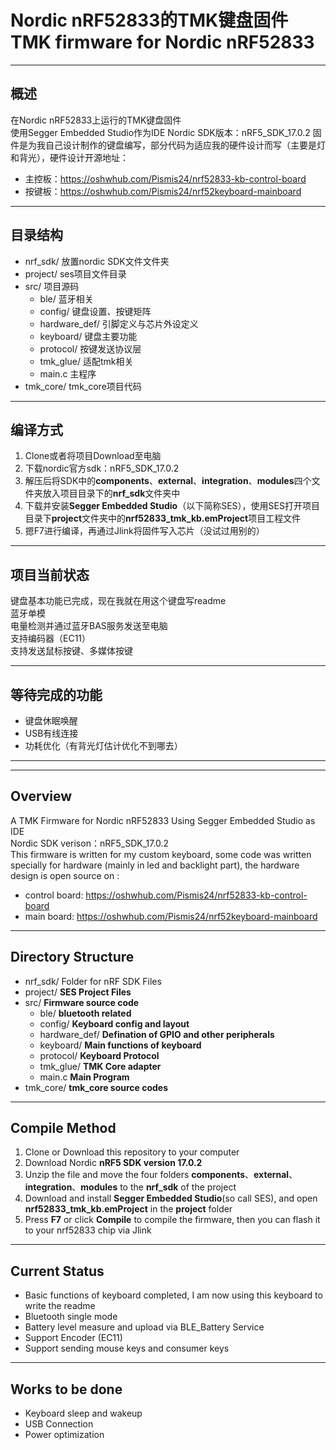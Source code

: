 # Nordic nRF52833的TMK键盘固件</br>TMK firmware for Nordic nRF52833

- - -  

## 概述

在Nordic nRF52833上运行的TMK键盘固件  
使用Segger Embedded Studio作为IDE
Nordic SDK版本：nRF5_SDK_17.0.2
固件是为我自己设计制作的键盘编写，部分代码为适应我的硬件设计而写（主要是灯和背光），硬件设计开源地址：

* 主控板：https://oshwhub.com/Pismis24/nrf52833-kb-control-board
* 按键板：https://oshwhub.com/Pismis24/nrf52keyboard-mainboard

- - -

## 目录结构

* nrf_sdk/ 放置nordic SDK文件文件夹  
* project/ ses项目文件目录  
* src/ 项目源码  
  * ble/ 蓝牙相关  
  * config/ 键盘设置、按键矩阵  
  * hardware_def/ 引脚定义与芯片外设定义  
  * keyboard/ 键盘主要功能  
  * protocol/ 按键发送协议层
  * tmk_glue/ 适配tmk相关  
  * main.c 主程序
* tmk_core/ tmk_core项目代码  

- - -

## 编译方式

1. Clone或者将项目Download至电脑  
2. 下载nordic官方sdk：nRF5_SDK_17.0.2  
3. 解压后将SDK中的**components**、**external**、**integration**、**modules**四个文件夹放入项目目录下的**nrf_sdk**文件夹中  
4. 下载并安装**Segger Embedded Studio**（以下简称SES），使用SES打开项目目录下**project**文件夹中的**nrf52833_tmk_kb.emProject**项目工程文件
5. 摁F7进行编译，再通过Jlink将固件写入芯片（没试过用别的）  

- - -

## 项目当前状态

键盘基本功能已完成，现在我就在用这个键盘写readme  
蓝牙单模  
电量检测并通过蓝牙BAS服务发送至电脑  
支持编码器（EC11）  
支持发送鼠标按键、多媒体按键  
- - -

## 等待完成的功能

* 键盘休眠唤醒
* USB有线连接  
* 功耗优化（有背光灯估计优化不到哪去）

- - -
- - -

## Overview

A TMK Firmware for Nordic nRF52833
Using Segger Embedded Studio as IDE  
Nordic SDK verison：nRF5_SDK_17.0.2  
This firmware is written for my custom keyboard, some code was written specially for hardware (mainly in led and backlight part), the hardware design is open source on :  

* control board: https://oshwhub.com/Pismis24/nrf52833-kb-control-board
* main board: https://oshwhub.com/Pismis24/nrf52keyboard-mainboard


- - -

## Directory Structure

* nrf_sdk/ Folder for nRF SDK Files
* project/ **SES Project Files**  
* src/ **Firmware source code**  
  * ble/ **bluetooth related**  
  * config/ **Keyboard config and layout**  
  * hardware_def/ **Defination of GPIO and other peripherals**  
  * keyboard/ **Main functions of keyboard**  
  * protocol/ **Keyboard Protocol**
  * tmk_glue/ **TMK Core adapter**  
  * main.c **Main Program**
* tmk_core/ **tmk_core source codes**  

- - -

## Compile Method

1. Clone or Download this repository to your computer
2. Download Nordic **nRF5 SDK version 17.0.2**
3. Unzip the file and move the four folders **components**、**external**、**integration**、**modules** to the **nrf_sdk** of the project
4. Download and install **Segger Embedded Studio**(so call SES), and open **nrf52833_tmk_kb.emProject** in the **project** folder
5. Press **F7** or click **Compile** to compile the firmware, then you can flash it to your nrf52833 chip via Jlink

- - -

## Current Status

* Basic functions of keyboard completed, I am now using this keyboard to write the readme
* Bluetooth single mode
* Battery level measure and upload via BLE_Battery Service
* Support Encoder (EC11)
* Support sending mouse keys and consumer keys

- - -

## Works to be done

* Keyboard sleep and wakeup
* USB Connection
* Power optimization
  